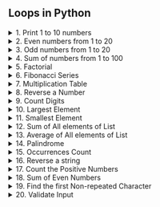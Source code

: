 ## Loops in Python

<details>
<summary>
1. Print 1 to 10 numbers
</summary>
Problem: Write a program to print numbers from 1 to 10.

```python
1 2 3 4 5 6 7 8 9 10
```
</details>
<details>
<summary>
2. Even numbers from 1 to 20
</summary>
Problem: Write a program to print even numbers from 1 to 20.

```python
2 4 6 8 10 12 14 16 18 20
```
</details>
<details>
<summary>
3. Odd numbers from 1 to 20
</summary>
Problem: Write a program to print odd numbers from 1 to 20.

```python
1 3 5 7 9 11 13 15 17 19
```
</details>
<details>
<summary>
4. Sum of numbers from 1 to 100
</summary>
Problem: Write a program to find the sum of all numbers from 1 to 100.

```python
5050
```
</details>
<details>
<summary>
5. Factorial
</summary>
Problem: Write a program to find the factorial of a given number.
</details>
<details>
<summary>
6. Fibonacci Series
</summary>
Problem: Write a program to generate the Fibonacci sequence up to a certain number of terms.
</details>
<details>
<summary>
7. Multiplication Table
</summary>
Problem: Write a program to print the multiplication table of a given number.
</details>
<details>
<summary>
8. Reverse a Number
</summary>
Problem: Write a program to print the reverse of a given number.
</details>
<details>
<summary>
9. Count Digits
</summary>
Problem: Write a program to count the number of digits in a given number.
</details>

<details>
<summary>
10. Largest Element
</summary>
Problem: Write a program to find the largest element in a list.
</details>

<details>
<summary>
11. Smallest Element
</summary>
Problem: Write a program to find the smallest element in a list.
</details>

<details>
<summary>
12. Sum of All elements of List
</summary>
Problem: Write a program to find the sum of all elements in a list.
</details>

<details>
<summary>
13. Average of All elements of List
</summary>
Problem: Write a program to find the average of elements in a list.
</details>
<details>
<summary>
14. Palindrome
</summary>
Problem: Write a program to check if a given string is a palindrome.
</details>
<details>
<summary>
15. Occurrences Count
</summary>
Problem: Write a program to count the occurrences of a specific character in a string.
</details>

<details>
<summary>
16. Reverse a string
</summary>
Problem: Write a program to reverse a given string.

```python
str = "codebhaiya"
```
<a href="https://leetcode.com/problems/reverse-string/">Leetcode Problem</a>

</details>

<details>
<summary>
17. Count the Positive Numbers
</summary>
Problem: Write a program to count the positive numbers.

```python
numbers = [1,-2,3,-3,-4,-5,6,4,12,5,0]
```
</br>
</details>
<details>
<summary>
18. Sum of Even Numbers
</summary>
Problem: Write a program to calculate the sum of even number.
</br>
</details>

<details>
<summary>
19. Find the first Non-repeated Character
</summary>
Problem: Given a string, find the first non-repeated character.
</br>
</details>

<details>
<summary>
20. Validate Input
</summary>
Problem: Keep asking the user for input until they enter a number between 1 and 10..
</br>
</details>